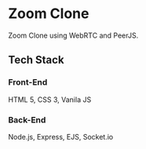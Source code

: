 # Zoom Clone

Zoom Clone using WebRTC and PeerJS.

## Tech Stack

### Front-End

HTML 5, CSS 3, Vanila JS

### Back-End

Node.js, Express, EJS, Socket.io

